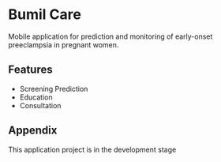 # Bumil Care

Mobile application for prediction and monitoring of early-onset preeclampsia in pregnant women.

## Features

- Screening Prediction
- Education
- Consultation

## Appendix

This application project is in the development stage
